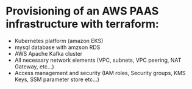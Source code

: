 # Provisioning of an AWS PAAS infrastructure with terraform:
- Kubernetes platform (amazon EKS)
- mysql database with amzson RDS
- AWS Apache Kafka cluster
- All necessary network elements (VPC, subnets, VPC peering, NAT Gateway, etc...)
- Access management and security (IAM roles, Security groups, KMS Keys, SSM parameter store etc...)
